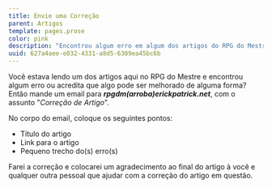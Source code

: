 ```yaml
---
title: Envie uma Correção
parent: Artigos
template: pages.prose
color: pink
description: "Encontrou algum erro em algum dos artigos do RPG do Mestre? Acesse essa página e saiba mais como ajudar-nos a corrigí-lo"
uuid: 627a4aee-e032-4331-a8d5-6309ea45bc6b
---
```


Você estava lendo um dos artigos aqui no RPG do Mestre e encontrou algum erro ou acredita que algo pode ser melhorado de alguma forma? Então mande um email para **_rpgdm(arroba)erickpatrick.net_**, com o assunto "*Correção de Artigo*".

No corpo do email, coloque os seguintes pontos:

- Título do artigo
- Link para o artigo
- Pequeno trecho do(s) erro(s)

Farei a correção e colocarei um agradecimento ao final do artigo à você e qualquer outra pessoal que ajudar com a correção do artigo em questão.
